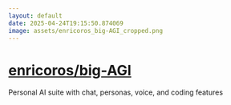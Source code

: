 ```yaml
---
layout: default
date: 2025-04-24T19:15:50.874069
image: assets/enricoros_big-AGI_cropped.png
---
```


# [enricoros/big-AGI](https://github.com/enricoros/big-AGI)

Personal AI suite with chat, personas, voice, and coding features
